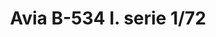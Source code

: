 ---
title: "Avia B-534 I. serie  1/72"
price: 1100.00 
desc: "WEEKEND EDITION, Avia B-534 I. serie  1/72, razmera: 1/72"
img_path: "/assets/img/7446.jpg"
brand: AMMO
available: true
special_offer: false
new: false
soon: false
cat: "Plasticne-Makete"
subcat: "PM-EDUARD"
subsubcat: ""
sifra: "7446"
---